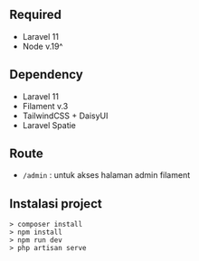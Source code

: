## Required 
- Laravel 11
- Node v.19^


## Dependency
- Laravel 11
- Filament v.3
- TailwindCSS + DaisyUI
- Laravel Spatie

## Route
- `/admin` : untuk akses halaman admin filament

## Instalasi project

```base
> composer install
> npm install
> npm run dev
> php artisan serve
